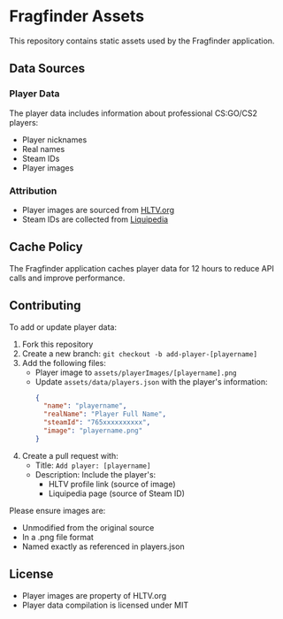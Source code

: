 # Fragfinder Assets

This repository contains static assets used by the Fragfinder application.

## Data Sources

### Player Data
The player data includes information about professional CS:GO/CS2 players:
- Player nicknames
- Real names
- Steam IDs
- Player images

### Attribution
- Player images are sourced from [HLTV.org](https://www.hltv.org)
- Steam IDs are collected from [Liquipedia](https://liquipedia.net/counterstrike/)

## Cache Policy
The Fragfinder application caches player data for 12 hours to reduce API calls and improve performance.

## Contributing

To add or update player data:

1. Fork this repository
2. Create a new branch: `git checkout -b add-player-[playername]`
3. Add the following files:
   - Player image to `assets/playerImages/[playername].png`
   - Update `assets/data/players.json` with the player's information:
     ```json
     {
       "name": "playername",
       "realName": "Player Full Name",
       "steamId": "765xxxxxxxxxx",
       "image": "playername.png"
     }
     ```
4. Create a pull request with:
   - Title: `Add player: [playername]`
   - Description: Include the player's:
     - HLTV profile link (source of image)
     - Liquipedia page (source of Steam ID)

Please ensure images are:
- Unmodified from the original source
- In a .png file format
- Named exactly as referenced in players.json

## License
- Player images are property of HLTV.org
- Player data compilation is licensed under MIT
